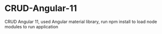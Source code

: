 # CRUD-Angular-11
CRUD Angular 11, used Angular material library,
run npm install to load node modules to run application
